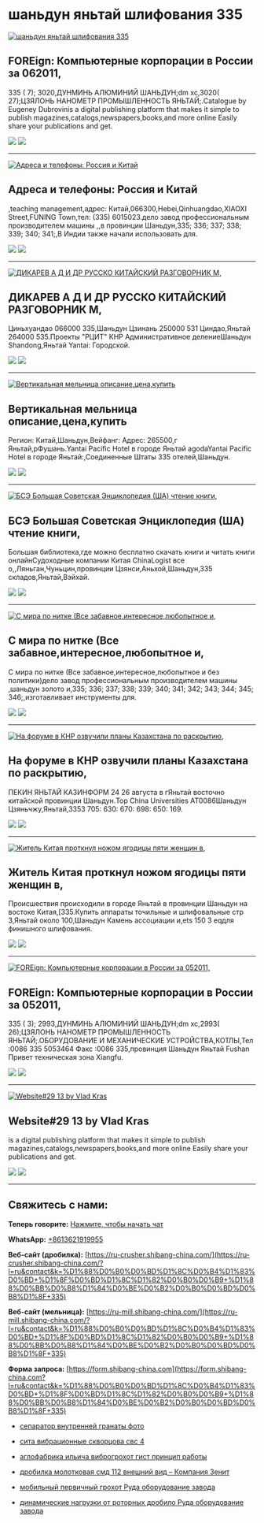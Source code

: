 # шаньдун яньтай шлифования 335

<a href="https://swt.shibang-china.com/?l=ru&img&k=%D1%88%D0%B0%D0%BD%D1%8C%D0%B4%D1%83%D0%BD+%D1%8F%D0%BD%D1%8C%D1%82%D0%B0%D0%B9+%D1%88%D0%BB%D0%B8%D1%84%D0%BE%D0%B2%D0%B0%D0%BD%D0%B8%D1%8F+335" target="_blank">![шаньдун яньтай шлифования 335](http://static.shibang-china.com/all-800x300/906.jpg)</a>

## FOREign: Компьютерные корпорации в России за 062011,
335 ( 7); 3020,ДУНМИНЬ АЛЮМИНИЙ ШАНЬДУН;dm xc,3020( 27);ЦЗЯЛОНЬ НАНОМЕТР ПРОМЫШЛЕННОСТЬ ЯНЬТАЙ;.Catalogue by Eugeney Dubrovinis a digital publishing platform that makes it simple to publish magazines,catalogs,newspapers,books,and more online Easily share your publications and get.


<a href="https://whatsapp.shibangsoft.com/WhatsApp.php" target="_blank" title="WhatsApp">![](http://static.shibang-china.com/icon/whatsapp.png)</a> <a href="https://swt.shibang-china.com/?l=ru&icon&k=%D1%88%D0%B0%D0%BD%D1%8C%D0%B4%D1%83%D0%BD+%D1%8F%D0%BD%D1%8C%D1%82%D0%B0%D0%B9+%D1%88%D0%BB%D0%B8%D1%84%D0%BE%D0%B2%D0%B0%D0%BD%D0%B8%D1%8F+335" target="_blank">![](http://static.shibang-china.com/icon/chat-ru.png)</a>

---

<a href="https://swt.shibang-china.com/?l=ru&img&k=%D1%88%D0%B0%D0%BD%D1%8C%D0%B4%D1%83%D0%BD+%D1%8F%D0%BD%D1%8C%D1%82%D0%B0%D0%B9+%D1%88%D0%BB%D0%B8%D1%84%D0%BE%D0%B2%D0%B0%D0%BD%D0%B8%D1%8F+335" target="_blank">![Адреса и телефоны: Россия и Китай](http://static.shibang-china.com/all-800x300/298.jpg)</a>

## Адреса и телефоны: Россия и Китай
,teaching management,адрес: Китай,066300,Hebei,Qinhuangdao,XIAOXI Street,FUNING Town,тел: (335) 6015023.дело завод профессиональным производителем машины ,,в провинции Шаньдун,335; 336; 337; 338; 339; 340; 341;,В Индии также начали использовать для.


<a href="https://whatsapp.shibangsoft.com/WhatsApp.php" target="_blank" title="WhatsApp">![](http://static.shibang-china.com/icon/whatsapp.png)</a> <a href="https://swt.shibang-china.com/?l=ru&icon&k=%D1%88%D0%B0%D0%BD%D1%8C%D0%B4%D1%83%D0%BD+%D1%8F%D0%BD%D1%8C%D1%82%D0%B0%D0%B9+%D1%88%D0%BB%D0%B8%D1%84%D0%BE%D0%B2%D0%B0%D0%BD%D0%B8%D1%8F+335" target="_blank">![](http://static.shibang-china.com/icon/chat-ru.png)</a>

---

<a href="https://swt.shibang-china.com/?l=ru&img&k=%D1%88%D0%B0%D0%BD%D1%8C%D0%B4%D1%83%D0%BD+%D1%8F%D0%BD%D1%8C%D1%82%D0%B0%D0%B9+%D1%88%D0%BB%D0%B8%D1%84%D0%BE%D0%B2%D0%B0%D0%BD%D0%B8%D1%8F+335" target="_blank">![ДИКАРEВ А Д И ДР РУССКО КИТАЙСКИЙ РАЗГОВОРНИК М,](http://static.shibang-china.com/all-800x300/213.jpg)</a>

## ДИКАРEВ А Д И ДР РУССКО КИТАЙСКИЙ РАЗГОВОРНИК М,
Циньхуандао 066000 335,Шаньдун Цзинань 250000 531 Циндао,Яньтай 264000 535.Проекты "РЦИТ" КНР Административное делениеШаньдун Shandong,Яньтай Yantai: Городской.


<a href="https://whatsapp.shibangsoft.com/WhatsApp.php" target="_blank" title="WhatsApp">![](http://static.shibang-china.com/icon/whatsapp.png)</a> <a href="https://swt.shibang-china.com/?l=ru&icon&k=%D1%88%D0%B0%D0%BD%D1%8C%D0%B4%D1%83%D0%BD+%D1%8F%D0%BD%D1%8C%D1%82%D0%B0%D0%B9+%D1%88%D0%BB%D0%B8%D1%84%D0%BE%D0%B2%D0%B0%D0%BD%D0%B8%D1%8F+335" target="_blank">![](http://static.shibang-china.com/icon/chat-ru.png)</a>

---

<a href="https://swt.shibang-china.com/?l=ru&img&k=%D1%88%D0%B0%D0%BD%D1%8C%D0%B4%D1%83%D0%BD+%D1%8F%D0%BD%D1%8C%D1%82%D0%B0%D0%B9+%D1%88%D0%BB%D0%B8%D1%84%D0%BE%D0%B2%D0%B0%D0%BD%D0%B8%D1%8F+335" target="_blank">![Вертикальная мельница описание,цена,купить](http://static.shibang-china.com/all-800x300/885.jpg)</a>

## Вертикальная мельница описание,цена,купить
Регион: Китай,Шаньдун,Вейфанг: Адрес: 265500,г Яньтай,рФушань.Yantai Pacific Hotel в городе Яньтай agodaYantai Pacific Hotel в городе Яньтай:,Соединенные Штаты 335 отелей,Шаньдун.


<a href="https://whatsapp.shibangsoft.com/WhatsApp.php" target="_blank" title="WhatsApp">![](http://static.shibang-china.com/icon/whatsapp.png)</a> <a href="https://swt.shibang-china.com/?l=ru&icon&k=%D1%88%D0%B0%D0%BD%D1%8C%D0%B4%D1%83%D0%BD+%D1%8F%D0%BD%D1%8C%D1%82%D0%B0%D0%B9+%D1%88%D0%BB%D0%B8%D1%84%D0%BE%D0%B2%D0%B0%D0%BD%D0%B8%D1%8F+335" target="_blank">![](http://static.shibang-china.com/icon/chat-ru.png)</a>

---

<a href="https://swt.shibang-china.com/?l=ru&img&k=%D1%88%D0%B0%D0%BD%D1%8C%D0%B4%D1%83%D0%BD+%D1%8F%D0%BD%D1%8C%D1%82%D0%B0%D0%B9+%D1%88%D0%BB%D0%B8%D1%84%D0%BE%D0%B2%D0%B0%D0%BD%D0%B8%D1%8F+335" target="_blank">![БСЭ Большая Советская Энциклопедия (ША) чтение книги,](http://static.shibang-china.com/all-800x300/1142.jpg)</a>

## БСЭ Большая Советская Энциклопедия (ША) чтение книги,
Большая библиотека,где можно бесплатно скачать книги и читать книги онлайнСудоходные компании Китая ChinaLogist все о,,Ляньган,Чуньцин,провинции Цзянси,Аньхой,Шаньдун,335 складов,Яньтай,Вэйхай.


<a href="https://whatsapp.shibangsoft.com/WhatsApp.php" target="_blank" title="WhatsApp">![](http://static.shibang-china.com/icon/whatsapp.png)</a> <a href="https://swt.shibang-china.com/?l=ru&icon&k=%D1%88%D0%B0%D0%BD%D1%8C%D0%B4%D1%83%D0%BD+%D1%8F%D0%BD%D1%8C%D1%82%D0%B0%D0%B9+%D1%88%D0%BB%D0%B8%D1%84%D0%BE%D0%B2%D0%B0%D0%BD%D0%B8%D1%8F+335" target="_blank">![](http://static.shibang-china.com/icon/chat-ru.png)</a>

---

<a href="https://swt.shibang-china.com/?l=ru&img&k=%D1%88%D0%B0%D0%BD%D1%8C%D0%B4%D1%83%D0%BD+%D1%8F%D0%BD%D1%8C%D1%82%D0%B0%D0%B9+%D1%88%D0%BB%D0%B8%D1%84%D0%BE%D0%B2%D0%B0%D0%BD%D0%B8%D1%8F+335" target="_blank">![С мира по нитке (Все забавное,интересное,любопытное и,](http://static.shibang-china.com/all-800x300/687.jpg)</a>

## С мира по нитке (Все забавное,интересное,любопытное и,
С мира по нитке (Все забавное,интересное,любопытное и без политики)дело завод профессиональным производителем машины ,шаньдун золото и,335; 336; 337; 338; 339; 340; 341; 342; 343; 344; 345; 346;,изготавливает инструменты для.


<a href="https://whatsapp.shibangsoft.com/WhatsApp.php" target="_blank" title="WhatsApp">![](http://static.shibang-china.com/icon/whatsapp.png)</a> <a href="https://swt.shibang-china.com/?l=ru&icon&k=%D1%88%D0%B0%D0%BD%D1%8C%D0%B4%D1%83%D0%BD+%D1%8F%D0%BD%D1%8C%D1%82%D0%B0%D0%B9+%D1%88%D0%BB%D0%B8%D1%84%D0%BE%D0%B2%D0%B0%D0%BD%D0%B8%D1%8F+335" target="_blank">![](http://static.shibang-china.com/icon/chat-ru.png)</a>

---

<a href="https://swt.shibang-china.com/?l=ru&img&k=%D1%88%D0%B0%D0%BD%D1%8C%D0%B4%D1%83%D0%BD+%D1%8F%D0%BD%D1%8C%D1%82%D0%B0%D0%B9+%D1%88%D0%BB%D0%B8%D1%84%D0%BE%D0%B2%D0%B0%D0%BD%D0%B8%D1%8F+335" target="_blank">![На форуме в КНР озвучили планы Казахстана по раскрытию,](http://static.shibang-china.com/all-800x300/1155.jpg)</a>

## На форуме в КНР озвучили планы Казахстана по раскрытию,
ПЕКИН ЯНЬТАЙ КАЗИНФОРМ 24 26 августа в гЯньтай восточно китайской провинции Шаньдун.Top China Universities AT0086Шаньдун Цзяньчжу,Яньтай,3353 705: 630: 670: 698: 650: 169.


<a href="https://whatsapp.shibangsoft.com/WhatsApp.php" target="_blank" title="WhatsApp">![](http://static.shibang-china.com/icon/whatsapp.png)</a> <a href="https://swt.shibang-china.com/?l=ru&icon&k=%D1%88%D0%B0%D0%BD%D1%8C%D0%B4%D1%83%D0%BD+%D1%8F%D0%BD%D1%8C%D1%82%D0%B0%D0%B9+%D1%88%D0%BB%D0%B8%D1%84%D0%BE%D0%B2%D0%B0%D0%BD%D0%B8%D1%8F+335" target="_blank">![](http://static.shibang-china.com/icon/chat-ru.png)</a>

---

<a href="https://swt.shibang-china.com/?l=ru&img&k=%D1%88%D0%B0%D0%BD%D1%8C%D0%B4%D1%83%D0%BD+%D1%8F%D0%BD%D1%8C%D1%82%D0%B0%D0%B9+%D1%88%D0%BB%D0%B8%D1%84%D0%BE%D0%B2%D0%B0%D0%BD%D0%B8%D1%8F+335" target="_blank">![Житель Китая проткнул ножом ягодицы пяти женщин в,](http://static.shibang-china.com/all-800x300/805.jpg)</a>

## Житель Китая проткнул ножом ягодицы пяти женщин в,
Происшествия происходили в городе Яньтай в провинции Шаньдун на востоке Китая,[335.Купить аппараты точильные и шлифовальные стр 3,Яньтай около 100,Шаньдун Камень ассоциации и,ets 150 3 eqдля финишного шлифования.


<a href="https://whatsapp.shibangsoft.com/WhatsApp.php" target="_blank" title="WhatsApp">![](http://static.shibang-china.com/icon/whatsapp.png)</a> <a href="https://swt.shibang-china.com/?l=ru&icon&k=%D1%88%D0%B0%D0%BD%D1%8C%D0%B4%D1%83%D0%BD+%D1%8F%D0%BD%D1%8C%D1%82%D0%B0%D0%B9+%D1%88%D0%BB%D0%B8%D1%84%D0%BE%D0%B2%D0%B0%D0%BD%D0%B8%D1%8F+335" target="_blank">![](http://static.shibang-china.com/icon/chat-ru.png)</a>

---

<a href="https://swt.shibang-china.com/?l=ru&img&k=%D1%88%D0%B0%D0%BD%D1%8C%D0%B4%D1%83%D0%BD+%D1%8F%D0%BD%D1%8C%D1%82%D0%B0%D0%B9+%D1%88%D0%BB%D0%B8%D1%84%D0%BE%D0%B2%D0%B0%D0%BD%D0%B8%D1%8F+335" target="_blank">![FOREign: Компьютерные корпорации в России за 052011,](http://static.shibang-china.com/all-800x300/280.jpg)</a>

## FOREign: Компьютерные корпорации в России за 052011,
335 ( 3); 2993,ДУНМИНЬ АЛЮМИНИЙ ШАНЬДУН;dm xc,2993( 26);ЦЗЯЛОНЬ НАНОМЕТР ПРОМЫШЛЕННОСТЬ ЯНЬТАЙ;.ОБОРУДОВАНИЕ И МЕХАНИЧЕСКИЕ УСТРОЙСТВА,КОТЛЫ,Тел :0086 335 5053464 Факс :0086 335,провинция Шаньдун Яньтай Fushan Привет техническая зона Xiangfu.


<a href="https://whatsapp.shibangsoft.com/WhatsApp.php" target="_blank" title="WhatsApp">![](http://static.shibang-china.com/icon/whatsapp.png)</a> <a href="https://swt.shibang-china.com/?l=ru&icon&k=%D1%88%D0%B0%D0%BD%D1%8C%D0%B4%D1%83%D0%BD+%D1%8F%D0%BD%D1%8C%D1%82%D0%B0%D0%B9+%D1%88%D0%BB%D0%B8%D1%84%D0%BE%D0%B2%D0%B0%D0%BD%D0%B8%D1%8F+335" target="_blank">![](http://static.shibang-china.com/icon/chat-ru.png)</a>

---

<a href="https://swt.shibang-china.com/?l=ru&img&k=%D1%88%D0%B0%D0%BD%D1%8C%D0%B4%D1%83%D0%BD+%D1%8F%D0%BD%D1%8C%D1%82%D0%B0%D0%B9+%D1%88%D0%BB%D0%B8%D1%84%D0%BE%D0%B2%D0%B0%D0%BD%D0%B8%D1%8F+335" target="_blank">![Website#29 13 by Vlad Kras](http://static.shibang-china.com/all-800x300/493.jpg)</a>

## Website#29 13 by Vlad Kras
is a digital publishing platform that makes it simple to publish magazines,catalogs,newspapers,books,and more online Easily share your publications and get.

<a href="https://whatsapp.shibangsoft.com/WhatsApp.php" target="_blank" title="WhatsApp">![](http://static.shibang-china.com/icon/whatsapp.png)</a> <a href="https://swt.shibang-china.com/?l=ru&icon&k=%D1%88%D0%B0%D0%BD%D1%8C%D0%B4%D1%83%D0%BD+%D1%8F%D0%BD%D1%8C%D1%82%D0%B0%D0%B9+%D1%88%D0%BB%D0%B8%D1%84%D0%BE%D0%B2%D0%B0%D0%BD%D0%B8%D1%8F+335" target="_blank">![](http://static.shibang-china.com/icon/chat-ru.png)</a>

---
## Свяжитесь с нами:

**Теперь говорите:** [Нажмите, чтобы начать чат](https://swt.shibang-china.com?l=ru&contact&k=%D1%88%D0%B0%D0%BD%D1%8C%D0%B4%D1%83%D0%BD+%D1%8F%D0%BD%D1%8C%D1%82%D0%B0%D0%B9+%D1%88%D0%BB%D0%B8%D1%84%D0%BE%D0%B2%D0%B0%D0%BD%D0%B8%D1%8F+335)

**WhatsApp:**  [+8613621919955](https://whatsapp.shibangsoft.com/WhatsApp.php)

**Веб-сайт (дробилка):** [https://ru-crusher.shibang-china.com/](https://ru-crusher.shibang-china.com/?l=ru&contact&k=%D1%88%D0%B0%D0%BD%D1%8C%D0%B4%D1%83%D0%BD+%D1%8F%D0%BD%D1%8C%D1%82%D0%B0%D0%B9+%D1%88%D0%BB%D0%B8%D1%84%D0%BE%D0%B2%D0%B0%D0%BD%D0%B8%D1%8F+335)

**Веб-сайт (мельница):** [https://ru-mill.shibang-china.com/](https://ru-mill.shibang-china.com/?l=ru&contact&k=%D1%88%D0%B0%D0%BD%D1%8C%D0%B4%D1%83%D0%BD+%D1%8F%D0%BD%D1%8C%D1%82%D0%B0%D0%B9+%D1%88%D0%BB%D0%B8%D1%84%D0%BE%D0%B2%D0%B0%D0%BD%D0%B8%D1%8F+335)

**Форма запроса:** [https://form.shibang-china.com](https://form.shibang-china.com?l=ru&contact&k=%D1%88%D0%B0%D0%BD%D1%8C%D0%B4%D1%83%D0%BD+%D1%8F%D0%BD%D1%8C%D1%82%D0%B0%D0%B9+%D1%88%D0%BB%D0%B8%D1%84%D0%BE%D0%B2%D0%B0%D0%BD%D0%B8%D1%8F+335)

* [сепаратор внутренней гранаты фото](../105/%D1%81%D0%B5%D0%BF%D0%B0%D1%80%D0%B0%D1%82%D0%BE%D1%80%20%D0%B2%D0%BD%D1%83%D1%82%D1%80%D0%B5%D0%BD%D0%BD%D0%B5%D0%B9%20%D0%B3%D1%80%D0%B0%D0%BD%D0%B0%D1%82%D1%8B%20%D1%84%D0%BE%D1%82%D0%BE.md)

* [сита вибрационные скворцова свс 4](../91/%D1%81%D0%B8%D1%82%D0%B0%20%D0%B2%D0%B8%D0%B1%D1%80%D0%B0%D1%86%D0%B8%D0%BE%D0%BD%D0%BD%D1%8B%D0%B5%20%D1%81%D0%BA%D0%B2%D0%BE%D1%80%D1%86%D0%BE%D0%B2%D0%B0%20%D1%81%D0%B2%D1%81%204.md)

* [аглофабрика ильича виброгрохот гист принцип работы](../91/%D0%B0%D0%B3%D0%BB%D0%BE%D1%84%D0%B0%D0%B1%D1%80%D0%B8%D0%BA%D0%B0%20%D0%B8%D0%BB%D1%8C%D0%B8%D1%87%D0%B0%20%D0%B2%D0%B8%D0%B1%D1%80%D0%BE%D0%B3%D1%80%D0%BE%D1%85%D0%BE%D1%82%20%D0%B3%D0%B8%D1%81%D1%82%20%D0%BF%D1%80%D0%B8%D0%BD%D1%86%D0%B8%D0%BF%20%D1%80%D0%B0%D0%B1%D0%BE%D1%82%D1%8B.md)

* [дробилка молотковая смд 112 внешний вид – Компания Зенит](../95/%D0%B4%D1%80%D0%BE%D0%B1%D0%B8%D0%BB%D0%BA%D0%B0%20%D0%BC%D0%BE%D0%BB%D0%BE%D1%82%D0%BA%D0%BE%D0%B2%D0%B0%D1%8F%20%D1%81%D0%BC%D0%B4%20112%20%D0%B2%D0%BD%D0%B5%D1%88%D0%BD%D0%B8%D0%B9%20%D0%B2%D0%B8%D0%B4%20%E2%80%93%20%D0%9A%D0%BE%D0%BC%D0%BF%D0%B0%D0%BD%D0%B8%D1%8F%20%D0%97%D0%B5%D0%BD%D0%B8%D1%82.md)

* [мобильный первичный грохот Руда оборудование завода](../102/%D0%BC%D0%BE%D0%B1%D0%B8%D0%BB%D1%8C%D0%BD%D1%8B%D0%B9%20%D0%BF%D0%B5%D1%80%D0%B2%D0%B8%D1%87%D0%BD%D1%8B%D0%B9%20%D0%B3%D1%80%D0%BE%D1%85%D0%BE%D1%82%20%D0%A0%D1%83%D0%B4%D0%B0%20%D0%BE%D0%B1%D0%BE%D1%80%D1%83%D0%B4%D0%BE%D0%B2%D0%B0%D0%BD%D0%B8%D0%B5%20%D0%B7%D0%B0%D0%B2%D0%BE%D0%B4%D0%B0.md)

* [динамические нагрузки от роторных дробило Руда оборудование завода](../97/%D0%B4%D0%B8%D0%BD%D0%B0%D0%BC%D0%B8%D1%87%D0%B5%D1%81%D0%BA%D0%B8%D0%B5%20%D0%BD%D0%B0%D0%B3%D1%80%D1%83%D0%B7%D0%BA%D0%B8%20%D0%BE%D1%82%20%D1%80%D0%BE%D1%82%D0%BE%D1%80%D0%BD%D1%8B%D1%85%20%D0%B4%D1%80%D0%BE%D0%B1%D0%B8%D0%BB%D0%BE%20%D0%A0%D1%83%D0%B4%D0%B0%20%D0%BE%D0%B1%D0%BE%D1%80%D1%83%D0%B4%D0%BE%D0%B2%D0%B0%D0%BD%D0%B8%D0%B5%20%D0%B7%D0%B0%D0%B2%D0%BE%D0%B4%D0%B0.md)